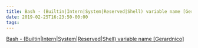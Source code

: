 ```yaml
---
title: Bash - (Builtin|Intern|System|Reserved|Shell) variable name [Gerardnico]
date: 2019-02-25T16:23:50-00:00
tags:
---
```


[Bash - (Builtin|Intern|System|Reserved|Shell) variable name [Gerardnico]](https://gerardnico.com/lang/bash/shell_variable#seconds)
